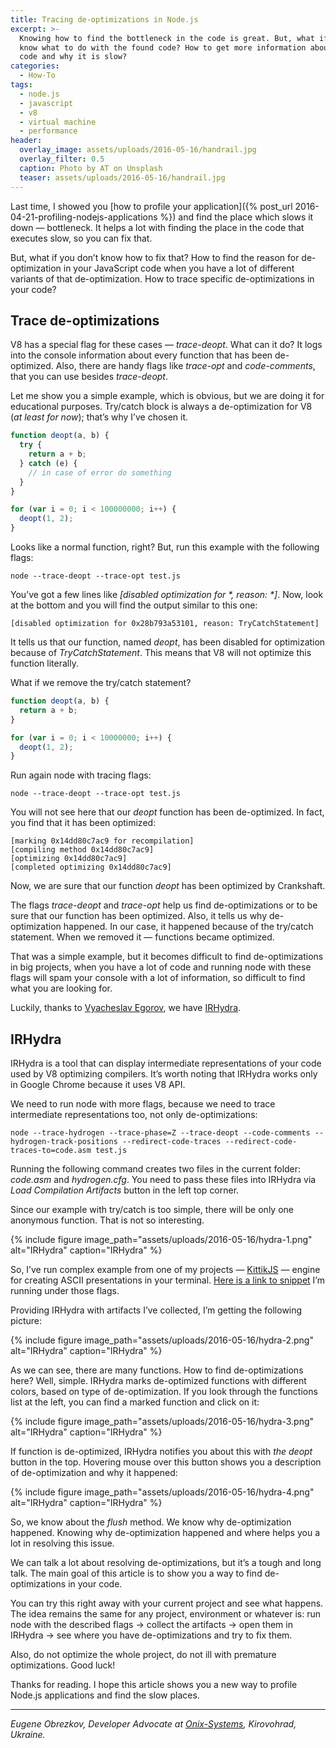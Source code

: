 ```yaml
---
title: Tracing de-optimizations in Node.js
excerpt: >-
  Knowing how to find the bottleneck in the code is great. But, what if we don’t
  know what to do with the found code? How to get more information about the
  code and why it is slow?
categories:
  - How-To
tags:
  - node.js
  - javascript
  - v8
  - virtual machine
  - performance
header:
  overlay_image: assets/uploads/2016-05-16/handrail.jpg
  overlay_filter: 0.5
  caption: Photo by AT on Unsplash
  teaser: assets/uploads/2016-05-16/handrail.jpg
---
```


Last time, I showed you [how to profile your
application]({% post_url 2016-04-21-profiling-nodejs-applications %}) and find
the place which slows it down — bottleneck. It helps a lot with finding the
place in the code that executes slow, so you can fix that.

But, what if you don’t know how to fix that? How to find the reason for
de-optimization in your JavaScript code when you have a lot of different
variants of that de-optimization. How to trace specific de-optimizations in your
code?

## Trace de-optimizations

V8 has a special flag for these cases — _trace-deopt_. What can it do? It logs
into the console information about every function that has been de-optimized.
Also, there are handy flags like _trace-opt_ and _code-comments_, that you can
use besides _trace-deopt_.

Let me show you a simple example, which is obvious, but we are doing it for
educational purposes. Try/catch block is always a de-optimization for V8 (_at
least for now_); that’s why I’ve chosen it.

```javascript
function deopt(a, b) {
  try {
    return a + b;
  } catch (e) {
    // in case of error do something
  }
}

for (var i = 0; i < 100000000; i++) {
  deopt(1, 2);
}
```

Looks like a normal function, right? But, run this example with the following
flags:

```shell
node --trace-deopt --trace-opt test.js
```

You’ve got a few lines like _[disabled optimization for *, reason: *]_. Now,
look at the bottom and you will find the output similar to this one:

```text
[disabled optimization for 0x28b793a53101, reason: TryCatchStatement]
```

It tells us that our function, named _deopt_, has been disabled for optimization
because of _TryCatchStatement_. This means that V8 will not optimize this
function literally.

What if we remove the try/catch statement?

```javascript
function deopt(a, b) {
  return a + b;
}

for (var i = 0; i < 10000000; i++) {
  deopt(1, 2);
}
```

Run again node with tracing flags:

```shell
node --trace-deopt --trace-opt test.js
```

You will not see here that our _deopt_ function has been de-optimized. In fact,
you find that it has been optimized:

```text
[marking 0x14dd80c7ac9 for recompilation]
[compiling method 0x14dd80c7ac9]
[optimizing 0x14dd80c7ac9]
[completed optimizing 0x14dd80c7ac9]
```

Now, we are sure that our function _deopt_ has been optimized by Crankshaft.

The flags _trace-deopt_ and _trace-opt_ help us find de-optimizations or to be
sure that our function has been optimized. Also, it tells us why de-optimization
happened. In our case, it happened because of the try/catch statement. When we
removed it — functions became optimized.

That was a simple example, but it becomes difficult to find de-optimizations in
big projects, when you have a lot of code and running node with these flags will
spam your console with a lot of information, so difficult to find what you are
looking for.

Luckily, thanks to [Vyacheslav Egorov](https://medium.com/u/c9127427a2cf), we
have [IRHydra](https://mrale.ph/irhydra/2/).

## IRHydra

IRHydra is a tool that can display intermediate representations of your code
used by V8 optimizing compilers. It’s worth noting that IRHydra works only in
Google Chrome because it uses V8 API.

We need to run node with more flags, because we need to trace intermediate
representations too, not only de-optimizations:

```shell
node --trace-hydrogen --trace-phase=Z --trace-deopt --code-comments --hydrogen-track-positions --redirect-code-traces --redirect-code-traces-to=code.asm test.js
```

Running the following command creates two files in the current folder:
_code.asm_ and _hydrogen.cfg_. You need to pass these files into IRHydra via
_Load Compilation Artifacts_ button in the left top corner.

Since our example with try/catch is too simple, there will be only one anonymous
function. That is not so interesting.

{% include figure image_path="assets/uploads/2016-05-16/hydra-1.png" alt="IRHydra" caption="IRHydra" %}

So, I’ve run complex example from one of my projects —
[KittikJS](https://github.com/ghaiklor/kittik) — engine for creating ASCII
presentations in your terminal.
[Here is a link to snippet](https://github.com/ghaiklor/terminal-canvas/blob/23a3d94867ad5abe1100fad5b350068c79fb0562/examples/smart-render.ts)
I’m running under those flags.

Providing IRHydra with artifacts I’ve collected, I’m getting the following
picture:

{% include figure image_path="assets/uploads/2016-05-16/hydra-2.png" alt="IRHydra" caption="IRHydra" %}

As we can see, there are many functions. How to find de-optimizations here?
Well, simple. IRHydra marks de-optimized functions with different colors, based
on type of de-optimization. If you look through the functions list at the left,
you can find a marked function and click on it:

{% include figure image_path="assets/uploads/2016-05-16/hydra-3.png" alt="IRHydra" caption="IRHydra" %}

If function is de-optimized, IRHydra notifies you about this with _the deopt_
button in the top. Hovering mouse over this button shows you a description of
de-optimization and why it happened:

{% include figure image_path="assets/uploads/2016-05-16/hydra-4.png" alt="IRHydra" caption="IRHydra" %}

So, we know about the _flush_ method. We know why de-optimization happened.
Knowing why de-optimization happened and where helps you a lot in resolving this
issue.

We can talk a lot about resolving de-optimizations, but it’s a tough and long
talk. The main goal of this article is to show you a way to find
de-optimizations in your code.

You can try this right away with your current project and see what happens. The
idea remains the same for any project, environment or whatever is: run node with
the described flags -> collect the artifacts -> open them in IRHydra -> see
where you have de-optimizations and try to fix them.

Also, do not optimize the whole project, do not ill with premature
optimizations. Good luck!

Thanks for reading. I hope this article shows you a new way to profile Node.js
applications and find the slow places.

---

_Eugene Obrezkov, Developer Advocate at
[Onix-Systems](https://onix-systems.com), Kirovohrad, Ukraine._
